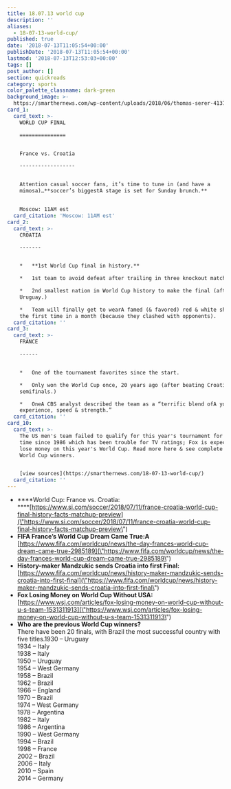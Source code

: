 ```yaml
---
title: 18.07.13 world cup
description: ''
aliases:
  - 18-07-13-world-cup/
published: true
date: '2018-07-13T11:05:54+00:00'
publishDate: '2018-07-13T11:05:54+00:00'
lastmod: '2018-07-13T12:53:03+00:00'
tags: []
post_author: []
section: quickreads
category: sports
color_palette_classname: dark-green
background_image: >-
  https://smarthernews.com/wp-content/uploads/2018/06/thomas-serer-413745-unsplash-scaled.jpg
card_1:
  card_text: >-
    WORLD CUP FINAL

    ===============


    France vs. Croatia

    ------------------


    Attention casual soccer fans, it’s time to tune in (and have a
    mimosa)…**soccer’s biggestA stage is set for Sunday brunch.**


    Moscow: 11AM est
  card_citation: 'Moscow: 11AM est'
card_2:
  card_text: >-
    CROATIA

    -------


    *   **1st World Cup final in history.**

    *   1st team to avoid defeat after trailing in three knockout matches.

    *   2nd smallest nation in World Cup history to make the final (afterA
    Uruguay.)

    *   Team will finally get to wearA famed (& favored) red & white shirts for
    the first time in a month (because they clashed with opponents).
  card_citation: ''
card_3:
  card_text: >-
    FRANCE

    ------


    *   One of the tournament favorites since the start.

    *   Only won the World Cup once, 20 years ago (after beating Croatia
    semifinals.)

    *   OneA CBS analyst described the team as a “terrific blend ofA youth,
    experience, speed & strength.”
  card_citation: ''
card_10:
  card_text: >-
    The US men's team failed to qualify for this year's tournament for the first
    time since 1986 which has been trouble for TV ratings; Fox is expecting to
    lose money on this year's World Cup. Read more here & see complete list of
    World Cup winners.


    [view sources](https://smarthernews.com/18-07-13-world-cup/)
  card_citation: ''
---
```

*   ****World Cup: France vs. Croatia:  
    ****[https://www.si.com/soccer/2018/07/11/france-croatia-world-cup-final-history-facts-matchup-preview](\"https://www.si.com/soccer/2018/07/11/france-croatia-world-cup-final-history-facts-matchup-preview\")
*   **FIFA France’s World Cup Dream Came True:A**  
    [https://www.fifa.com/worldcup/news/the-day-frances-world-cup-dream-came-true-2985189](\"https://www.fifa.com/worldcup/news/the-day-frances-world-cup-dream-came-true-2985189\")
*   **History-maker Mandzukic sends Croatia into first Final:**  
    [https://www.fifa.com/worldcup/news/history-maker-mandzukic-sends-croatia-into-first-final](\"https://www.fifa.com/worldcup/news/history-maker-mandzukic-sends-croatia-into-first-final\")
*   **Fox Losing Money on World Cup Without USA:**  
    [https://www.wsj.com/articles/fox-losing-money-on-world-cup-without-u-s-team-1531311913](\"https://www.wsj.com/articles/fox-losing-money-on-world-cup-without-u-s-team-1531311913\")
*   **Who are the previous World Cup winners?**  
    There have been 20 finals, with Brazil the most successful country with five titles.1930 – Uruguay  
    1934 – Italy  
    1938 – Italy  
    1950 – Uruguay  
    1954 – West Germany  
    1958 – Brazil  
    1962 – Brazil  
    1966 – England  
    1970 – Brazil  
    1974 – West Germany  
    1978 – Argentina  
    1982 – Italy  
    1986 – Argentina  
    1990 – West Germany  
    1994 – Brazil  
    1998 – France  
    2002 – Brazil  
    2006 – Italy  
    2010 – Spain  
    2014 – Germany